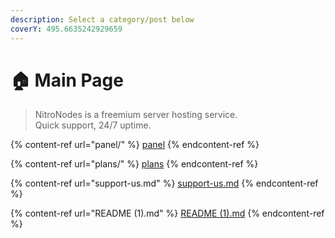 ```yaml
---
description: Select a category/post below
coverY: 495.6635242929659
---
```


# 🏠 Main Page

> NitroNodes is a freemium server hosting service.\
> Quick support, 24/7 uptime.

{% content-ref url="panel/" %}
[panel](panel/)
{% endcontent-ref %}

{% content-ref url="plans/" %}
[plans](plans/)
{% endcontent-ref %}

{% content-ref url="support-us.md" %}
[support-us.md](support-us.md)
{% endcontent-ref %}

{% content-ref url="README (1).md" %}
[README (1).md](<README (1).md>)
{% endcontent-ref %}
